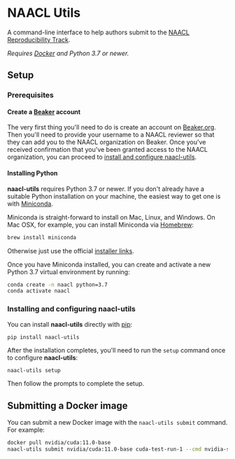 # NAACL Utils

A command-line interface to help authors submit to the [NAACL Reproducibility Track](https://naacl2022-reproducibility-track.github.io/).

*Requires [Docker](https://www.docker.com/) and Python 3.7 or newer.*

## Setup

### Prerequisites

#### Create a [Beaker](https://beaker.org) account

The very first thing you'll need to do is create an account on [Beaker.org](https://beaker.org). Then you'll need to provide your username to a NAACL reviewer so that they can add you to the NAACL organization on Beaker.
Once you've received confirmation that you've been granted access to the NAACL organization, you can proceed to [install and configure naacl-utils](#installing-and-configuring-naacl-utils).

#### Installing Python

**naacl-utils** requires Python 3.7 or newer. If you don't already have a suitable Python installation on your machine, the easiest way to get one is with [Miniconda](https://docs.conda.io/en/latest/miniconda.html).

Miniconda is straight-forward to install on Mac, Linux, and Windows.
On Mac OSX, for example, you can install Miniconda via [Homebrew](https://brew.sh/):

```bash
brew install miniconda
```

Otherwise just use the official [installer links](https://docs.conda.io/en/latest/miniconda.html#latest-miniconda-installer-links).

Once you have Miniconda installed, you can create and activate a new Python 3.7 virtual environment by running:

```bash
conda create -n naacl python=3.7
conda activate naacl
```

### Installing and configuring naacl-utils

You can install **naacl-utils** directly with [pip](https://github.com/pypa/pip):

```bash
pip install naacl-utils
```

After the installation completes, you'll need to run the `setup` command once to configure **naacl-utils**:

```
naacl-utils setup
```

Then follow the prompts to complete the setup.

## Submitting a Docker image

You can submit a new Docker image with the `naacl-utils submit` command. For example:

```bash
docker pull nvidia/cuda:11.0-base
naacl-utils submit nvidia/cuda:11.0-base cuda-test-run-1 --cmd nvidia-smi
```

